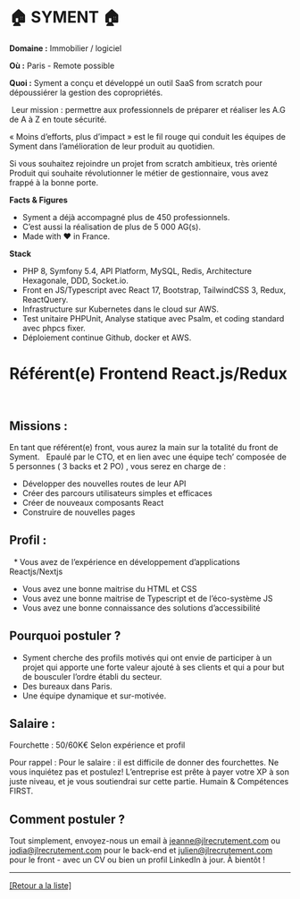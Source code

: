 # 🏠 SYMENT 🏠

**Domaine :** Immobilier / logiciel 

**Où :** Paris - Remote possible 

**Quoi :** Syment a conçu et développé un outil SaaS from scratch pour dépoussiérer la gestion des copropriétés.

 Leur mission : permettre aux professionnels de préparer et réaliser les A.G de A à Z en toute sécurité.   

« Moins d’efforts, plus d’impact » est le fil rouge qui conduit les équipes de Syment dans l’amélioration de leur produit au quotidien.   

Si vous souhaitez rejoindre un projet from scratch ambitieux, très orienté Produit qui souhaite révolutionner le métier de gestionnaire, vous avez frappé à la bonne porte. 

**Facts & Figures**

* Syment a déjà accompagné plus de 450 professionnels. 
* C’est aussi la réalisation de plus de 5 000 AG(s). 
* Made with ♥︎ in France.

**Stack**

* PHP 8, Symfony 5.4, API Platform, MySQL, Redis, Architecture Hexagonale, DDD, Socket.io.
* Front en JS/Typescript avec React 17, Bootstrap, TailwindCSS 3, Redux, ReactQuery. 
* Infrastructure sur Kubernetes dans le cloud sur AWS.
* Test unitaire PHPUnit, Analyse statique avec Psalm, et coding standard avec phpcs fixer.
* Déploiement continue Github, docker et AWS.


# Référent(e) Frontend React.js/Redux   

## Missions : 

En tant que référent(e) front, vous aurez la main sur la totalité du front de Syment.   Epaulé par le CTO, et en lien avec une équipe tech’ composée de 5 personnes ( 3 backs et 2 PO) , vous serez en charge de :   

* Développer des nouvelles routes de leur API 
* Créer des parcours utilisateurs simples et efficaces 
* Créer de nouveaux composants React 
* Construire de nouvelles pages 

## Profil :

  * Vous avez de l’expérience en développement d’applications Reactjs/Nextjs 
* Vous avez une bonne maitrise du HTML et CSS 
* Vous avez une bonne maitrise de Typescript et de l’éco-système JS 
* Vous avez une bonne connaissance des solutions d’accessibilité 

## Pourquoi postuler ?

* Syment cherche des profils motivés qui ont envie de participer à un projet qui apporte une forte valeur ajouté à ses clients et qui a pour but de bousculer l’ordre établi du secteur.
* Des bureaux dans Paris. 
* Une équipe dynamique et sur-motivée.

## Salaire : 

Fourchette : 50/60K€ Selon expérience et profil 

Pour rappel : Pour le salaire : il est difficile de donner des fourchettes. Ne vous inquiétez pas et postulez! L’entreprise est prête à payer votre XP à son juste niveau, et je vous soutiendrai sur cette partie. Humain & Compétences FIRST.

## Comment postuler ?

Tout simplement, envoyez-nous un email à jeanne@jlrecrutement.com ou jodia@jlrecrutement.com pour le back-end et julien@jlrecrutement.com pour le front - avec un CV ou bien un profil LinkedIn à jour. À bientôt !

----
<a href="https://github.com/jlondiche/job-board-php/blob/master/README.md">[Retour a la liste]</a>
